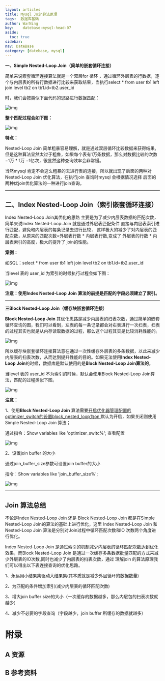 ```yaml
---
layout: articles
title: Mysql Join算法原理
tags:  数据库基础
author: WarNing
key:    datebase-mysql-head-07
aside:
  toc: true
sidebar:
nav: DateBase
category: [datebase, mysql]
---
```




<!--more-->



**一、Simple Nested-Loop Join（简单的嵌套循环连接）**

简单来说嵌套循环连接算法就是一个双层for 循环 ，通过循环外层表的行数据，逐个与内层表的所有行数据进行比较来获取结果，当执行select * from user tb1 left join level tb2 on tb1.id=tb2.user_id

时，我们会按类似下面代码的思路进行数据匹配：

![img](https://pic3.zhimg.com/80/v2-5b8274aaa3b92d6a1e28d2e476c2035e_720w.jpg)

**整个匹配过程会如下图：**

![img](https://pic1.zhimg.com/80/v2-2b9d48da48c6c436283fdec14db9d174_720w.jpg)

**特点：**

Nested-Loop Join 简单粗暴容易理解，就是通过双层循环比较数据来获得结果，但是这种算法显然太过于粗鲁，如果每个表有1万条数据，那么对数据比较的次数=1万 * 1万 =1亿次，很显然这种查询效率会非常慢。

当然mysql 肯定不会这么粗暴的去进行表的连接，所以就出现了后面的两种对Nested-Loop Join 优化算法，在执行join 查询时mysql 会根据情况选择 后面的两种优join优化算法的一种进行join查询。

------

## **二、Index Nested-Loop Join（索引嵌套循环连接）**

Index Nested-Loop Join其优化的思路 主要是为了减少内层表数据的匹配次数， 简单来说Index Nested-Loop Join 就是通过外层表匹配条件 直接与内层表索引进行匹配，避免和内层表的每条记录去进行比较， 这样极大的减少了对内层表的匹配次数，从原来的匹配次数=外层表行数 * 内层表行数,变成了 外层表的行数 * 内层表索引的高度，极大的提升了 join的性能。

**案例：**

如SQL：select * from user tb1 left join level tb2 on tb1.id=tb2.user_id

当level 表的 user_id 为索引的时候执行过程会如下图：

![img](https://pic4.zhimg.com/80/v2-c8790aa879ca6fedb83d529558bb40e3_720w.jpg)

**注意：使用Index Nested-Loop Join** **算法的前提是匹配的字段必须建立了索引。**

------

**三Block Nested-Loop Join（缓存块嵌套循环连接）**

**Block Nested-Loop Join** 其优化思路是减少内层表的扫表次数，通过简单的嵌套循环查询的图，我们可以看到，左表的每一条记录都会对右表进行一次扫表，扫表的过程其实也就是从内存读取数据的过程，那么这个过程其实是比较消耗性能的。

![img](https://pic3.zhimg.com/80/v2-e48f1be1f869c5211b76f68270a9c716_720w.jpg)

所以缓存块嵌套循环连接算法意在通过一次性缓存外层表的多条数据，以此来减少内层表的扫表次数，从而达到提升性能的目的。如果无法使用**Index Nested-Loop Join**的时候，数据库是默认使用的是**Block Nested-Loop Join算法的**。

当level 表的 user_id 不为索引的时候，默认会使用Block Nested-Loop Join算法，匹配的过程类似下图。

![img](https://pic3.zhimg.com/80/v2-0e81dd7fe538f67559bc24c0a5a3207e_720w.jpg)

**注意：**

1、使用**Block Nested-Loop Join** 算法需要[开启优化器管理配置的optimizer_switch的设置block_nested_loop为on ](https://link.zhihu.com/?target=https%3A//link.juejin.im/%3Ftarget%3Dhttp%3A//click.aliyun.com/m/40952/)默认为开启，如果关闭则使用Simple Nested-Loop Join 算法；

通过指令：Show variables like 'optimizer_switc%'; 查看配置

![img](https://pic4.zhimg.com/80/v2-4298abf35e3b7642a392e1117f5df61b_720w.jpg)

2、设置join buffer 的大小

通过join_buffer_size参数可设置join buffer的大小

指令：Show variables like 'join_buffer_size%';

![img](https://pic4.zhimg.com/80/v2-282106d704a0c1294346137807e467bf_720w.jpg)

------

## **Join 算法总结**

不论是Index Nested-Loop Join 还是 Block Nested-Loop Join 都是在Simple Nested-Loop Join的算法的基础上进行优化，这里 Index Nested-Loop Join 和Nested-Loop Join 算法是分别对Join过程中循环匹配次数和IO 次数两个角度进行优化。

Index Nested-Loop Join 是通过索引的机制减少内层表的循环匹配次数达到优化效果，而Block Nested-Loop Join 是通过一次缓存多条数据批量匹配的方式来减少外层表的IO次数,同时也减少了内层表的扫表次数，通过 理解join 的算法原理我们可以得出以下表连接查询的优化思路。

1、永远用小结果集驱动大结果集(其本质就是减少外层循环的数据数量)

2、为匹配的条件增加索引(减少内层表的循环匹配次数)

3、增大join buffer size的大小（一次缓存的数据越多，那么内层包的扫表次数就越少）

4、减少不必要的字段查询（字段越少，join buffer 所缓存的数据就越多）



# 附录
## A 资源
## B 参考资料


